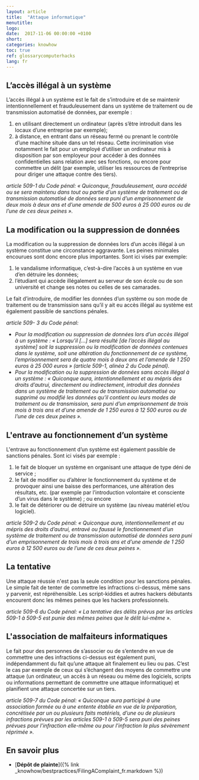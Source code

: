 ```yaml
---
layout: article
title:  "Attaque informatique"
menutitle:
logo:
date:  2017-11-06 00:00:00 +0100
short:
categories: knowhow
toc: true
ref: glossarycomputerhacks
lang: fr
---
```


L’accès illégal à un système
----------------------------
L’accès illégal à un système est le fait de s’introduire et de se
maintenir intentionnellement et frauduleusement dans un système de
traitement ou de transmission automatisé de données, par exemple :

1.  en utilisant directement un ordinateur (après s’être introduit dans
    les locaux d’une entreprise par exemple);
2.  à distance, en entrant dans un réseau fermé ou prenant le contrôle
    d’une machine située dans un tel réseau. Cette incrimination vise
    notamment le fait pour un employé d’utiliser un ordinateur mis à
    disposition par son employeur pour accéder à des données
    confidentielles sans relation avec ses fonctions, ou encore pour
    commettre un délit (par exemple, utiliser les ressources de
    l’entreprise pour diriger une attaque contre des tiers).

*article 509-1 du Code pénal: « Quiconque, frauduleusement, aura accédé
ou se sera maintenu dans tout ou partie d’un système de traitement ou de
transmission automatisé de données sera puni d’un emprisonnement de deux
mois à deux ans et d’une amende de 500 euros à 25 000 euros ou de l’une
de ces deux peines ».*


La modification ou la suppression de données
--------------------------------------------
La modification ou la suppression de données lors d’un accès illégal à
un système constitue une circonstance aggravante. Les peines minimales
encourues sont donc encore plus importantes. Sont ici visés par exemple:

1.  le vandalisme informatique, c’est-à-dire l’accès à un système en vue
    d’en détruire les données;
2.  l’étudiant qui accède illégalement au serveur de son école ou de son
    université et change ses notes ou celles de ses camarades.

Le fait d’introduire, de modifier les données d’un système ou son mode
de traitement ou de transmission sans qu’il y ait eu accès illégal au
système est également passible de sanctions pénales.

*article 509- 3 du Code pénal:*

-   *Pour la modification ou suppression de données lors d’un accès
    illégal à un système : « Lorsqu’il \[…\] sera résulté \[de l’accès
    illégal au système\] soit la suppression ou la modification de
    données contenues dans le système, soit une altération du
    fonctionnement de ce système, l’emprisonnement sera de quatre mois à
    deux ans et l’amende de 1 250 euros à 25 000 euros » (article 509-1,
    alinéa 2 du Code pénal).*
-   *Pour la modification ou la suppression de données sans accès
    illégal à un système : « Quiconque aura, intentionnellement et au
    mépris des droits d’autrui, directement ou indirectement, introduit
    des données dans un système de traitement ou de transmission
    automatisé ou supprimé ou modifié les données qu’il contient ou
    leurs modes de traitement ou de transmission, sera puni d’un
    emprisonnement de trois mois à trois ans et d’une amende de 1 250
    euros à 12 500 euros ou de l’une de ces deux peines ».*


L'entrave au fonctionnement d’un système
----------------------------------------
L'entrave au fonctionnement d’un système est également passible de
sanctions pénales. Sont ici visés par exemple :

1.  le fait de bloquer un système en organisant une attaque de type déni
    de service ;
2.  le fait de modifier ou d’altérer le fonctionnement du système et de
    provoquer ainsi une baisse des performances, une altération des
    résultats, etc. (par exemple par l’introduction volontaire et
    consciente d’un virus dans le système) ; ou encore
3.  le fait de détériorer ou de détruire un système (au niveau matériel
    et/ou logiciel).

*article 509-2 du Code pénal: « Quiconque aura, intentionnellement et au
mépris des droits d’autrui, entravé ou faussé le fonctionnement d’un
système de traitement ou de transmission automatisé de données sera puni
d’un emprisonnement de trois mois à trois ans et d’une amende de 1 250
euros à 12 500 euros ou de l’une de ces deux peines ».*


La tentative
------------
Une attaque réussie n'est pas la seule condition pour les sanctions
pénales. Le simple fait de tenter de commettre les infractions
ci-dessus, même sans y parvenir, est répréhensible. Les script-kiddies
et autres hackers débutants encourent donc les mêmes peines que les
hackers professionnels.

*article 509-6 du Code pénal: « La tentative des délits prévus par les
articles 509-1 à 509-5 est punie des mêmes peines que le délit
lui-même ».*


L'association de malfaiteurs informatiques
------------------------------------------
Le fait pour des personnes de s’associer ou de s’entendre en vue de
commettre une des infractions ci-dessus est également puni,
indépendamment du fait qu’une attaque ait finalement eu lieu ou pas.
C’est le cas par exemple de ceux qui s’échangent des moyens de commettre
une attaque (un ordinateur, un accès à un réseau ou même des logiciels,
scripts ou informations permettant de commettre une attaque
informatique) et planifient une attaque concertée sur un tiers.

*article 509-7 du Code pénal: « Quiconque aura participé à une  
association formée ou à une entente établie en vue de la préparation,
concrétisée par un ou plusieurs faits matériels, d’une ou de plusieurs
infractions prévues par les articles 509-1 à 509-5 sera puni des peines
prévues pour l’infraction elle-même ou pour l’infraction la plus
sévèrement réprimée ».*


En savoir plus
--------------

-   [**Dépôt de plainte**]({% link _knowhow/bestpractices/FilingAComplaint_fr.markdown %})
